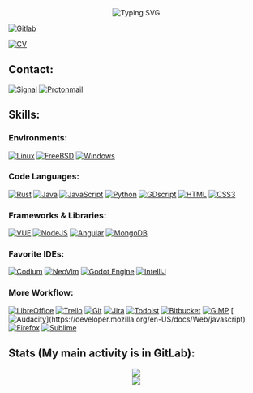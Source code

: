 <div align="center" href="https://github.com/eldiosx">
<img src="https://readme-typing-svg.demolab.com/?font=Sans-serif&size=40&duration=2000&pause=300&color=F70000&center=true&vCenter=true&lines=About+eldiosx" alt="Typing SVG" />
</div>

[![Gitlab](https://img.shields.io/badge/GitLab-330F63?style=for-the-badge&logo=gitlab&logoColor=white)](https://gitlab.com/eldiosx/)

[![CV](https://img.shields.io/badge/Curriculum%20Vitae-30363D?style=for-the-badge&logo=GitHub-Sponsors&logoColor=#white)](https://eldiosx.github.io/cv/) 

<div>
 
## Contact:
 
[![Signal](https://img.shields.io/badge/Signal-%23039BE5.svg?&style=for-the-badge&logo=Signal&logoColor=white)](https://signal.me/#p/+34625191020)
[![Protonmail](https://img.shields.io/badge/ProtonMail-8B89CC?style=for-the-badge&logo=protonmail&logoColor=white)](mailto:danieldelgadojimenez@pm.me)

</div>

## Skills:</h2>

### Environments:
 
[![Linux](https://img.shields.io/badge/Linux-FCC624?style=for-the-badge&logo=linux&logoColor=black)](https://www.linux.org/)
[![FreeBSD](https://img.shields.io/badge/freebsd-AB2B28?style=for-the-badge&logo=freebsd&logoColor=white)](https://www.linux.org/)
[![Windows](https://img.shields.io/badge/Windows-0078D6?style=for-the-badge&logo=windows&logoColor=white)](https://www.linux.org/)
 
### Code Languages:

[![Rust](https://img.shields.io/badge/Rust-000000?style=for-the-badge&logo=rust&logoColor=white)](https://www.linux.org/)
[![Java](https://img.shields.io/badge/Java-ED8B00?style=for-the-badge&logo=openjdk&logoColor=white)](https://www.linux.org/)
[![JavaScript](https://img.shields.io/badge/JavaScript-F7DF1E?style=for-the-badge&logo=javascript&logoColor=black)](https://www.linux.org/)
[![Python](https://img.shields.io/badge/Python-3776AB?style=for-the-badge&logo=python&logoColor=white)](https://www.linux.org/)
[![GDscript](https://img.shields.io/badge/GDScript-%23FFFFFF.svg?style=for-the-badge&logo=godot-engine)](https://www.linux.org/)
[![HTML](https://img.shields.io/badge/HTML5-E34F26?style=for-the-badge&logo=html5&logoColor=white)](https://www.linux.org/)
[![CSS3](https://img.shields.io/badge/CSS3-1572B6?style=for-the-badge&logo=css3&logoColor=white)](https://www.linux.org/)

### Frameworks & Libraries:

[![VUE](https://img.shields.io/badge/Vue.js-35495E?style=for-the-badge&logo=vue.js&logoColor=4FC08D)](https://vuejs.org/)
[![NodeJS](https://img.shields.io/badge/Node.js-43853D?style=for-the-badge&logo=node.js&logoColor=white)](https://www.linux.org/)
[![Angular](https://img.shields.io/badge/Angular-DD0031?style=for-the-badge&logo=angular&logoColor=white)](https://www.linux.org/)
[![MongoDB](https://img.shields.io/badge/MongoDB-4EA94B?style=for-the-badge&logo=mongodb&logoColor=white)](https://www.linux.org/)
 
### Favorite IDEs:

[![Codium](https://img.shields.io/badge/Visual_Studio_Code-0078D4?style=for-the-badge&logo=visual%20studio%20code&logoColor=white)](https://www.linux.org/)
[![NeoVim](https://img.shields.io/badge/NeoVim-%2357A143.svg?&style=for-the-badge&logo=neovim&logoColor=white)](https://www.linux.org/)
[![Godot Engine](https://img.shields.io/badge/GODOT-%23FFFFFF.svg?style=for-the-badge&logo=godot-engine)](https://www.linux.org/)
[![IntelliJ](https://img.shields.io/badge/IntelliJ_IDEA-000000.svg?style=for-the-badge&logo=intellij-idea&logoColor=white)](https://www.linux.org/)

### More Workflow:

[![LibreOffice](https://img.shields.io/badge/LibreOffice-18A303?style=for-the-badge&logo=LibreOffice&logoColor=white)](https://www.linux.org/)
[![Trello](https://img.shields.io/badge/Trello-0052CC?style=for-the-badge&logo=trello&logoColor=white)](https://www.linux.org/)
[![Git](https://img.shields.io/badge/GIT-E44C30?style=for-the-badge&logo=git&logoColor=white)](https://www.linux.org/)
[![Jira](https://img.shields.io/badge/Jira-0052CC?style=for-the-badge&logo=Jira&logoColor=white)](https://www.linux.org/)
[![Todoist](https://img.shields.io/badge/Todoist-E44332?style=for-the-badge&logo=todoist&logoColor=white)](https://www.linux.org/)
[![Bitbucket](https://img.shields.io/badge/Bitbucket-0747a6?style=for-the-badge&logo=bitbucket&logoColor=white)](https://www.linux.org/)
[![GIMP](https://img.shields.io/badge/gimp-5C5543?style=for-the-badge&logo=gimp&logoColor=white)](https://www.w3.org/TR/2001/WD-css3-roadmap-20010523/) 
[![Audacity](https://img.shields.io/badge/Audacity-0000CC?style=for-the-badge&logo=audacity&logoColor=white****)](https://developer.mozilla.org/en-US/docs/Web/javascript)
[![Firefox](https://img.shields.io/badge/Firefox_Browser-FF7139?style=for-the-badge&logo=Firefox-Browser&logoColor=white)](https://www.linux.org/)
[![Sublime](https://img.shields.io/badge/sublime_text-%23575757.svg?&style=for-the-badge&logo=sublime-text&logoColor=important)](https://www.linux.org/)


## Stats (My main activity is in GitLab):

<div align="center">

 <picture>
  <source
    srcset="https://github-readme-stats.vercel.app/api?username=eldiosx&hide_border=true&show_icons=true&show_icons=true&bg_color=0D1117&theme=dark"
    media="(prefers-color-scheme: dark)"
  />
  <source
    srcset="https://github-readme-stats.vercel.app/api?username=eldiosx&hide_border=true&show_icons=true&show_icons=true"
    media="(prefers-color-scheme: light), (prefers-color-scheme: no-preference)"
  />
  <img src="https://github-readme-stats.vercel.app/api?username=eldiosx&hide_border=true&show_icons=true&show_icons=true" />
</picture>
<br>
<picture>
  <source
    srcset="https://github-readme-stats.vercel.app/api/top-langs/?username=eldiosx&hide_border=true&show_icons=true&bg_color=0D1117&theme=dark"
    media="(prefers-color-scheme: dark)"
  />
  <source
    srcset="https://github-readme-stats.vercel.app/api/top-langs/?username=eldiosx&hide_border=true&show_icons=true"
    media="(prefers-color-scheme: light), (prefers-color-scheme: no-preference)"
  />
  <img src="https://github-readme-stats.vercel.app/api/top-langs/?username=eldiosx&hide_border=true&show_icons=true" />
</picture>

</div>
